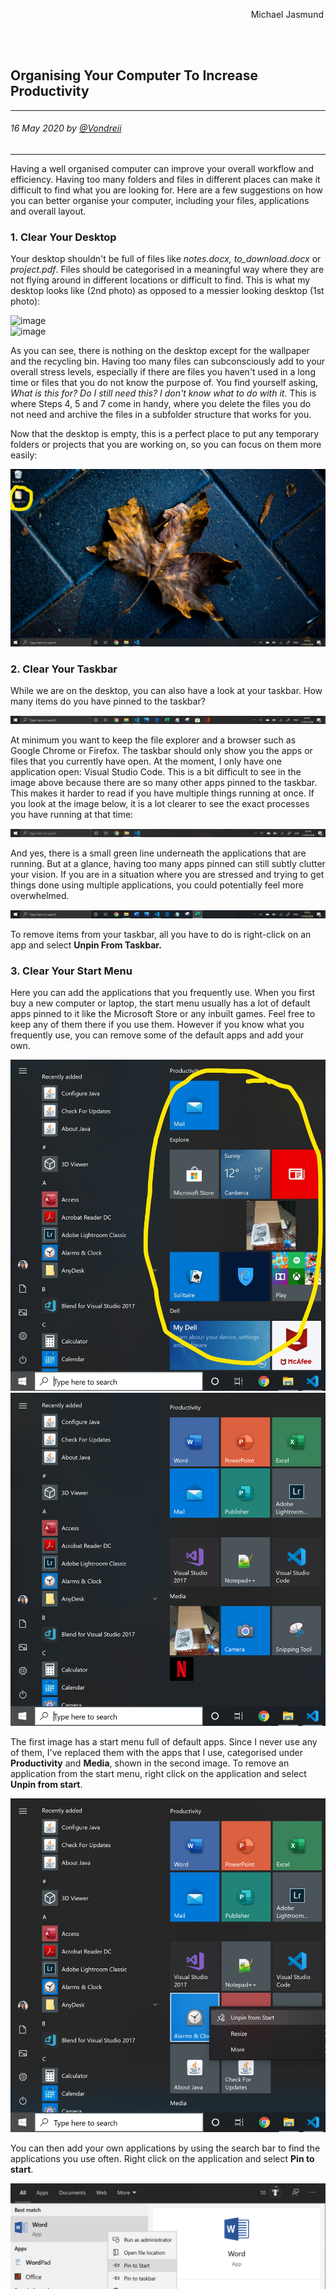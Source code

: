 <div class="parallax" style="height: 350px; background-image: url('../../../assets/articles/students-images/organisingYourComputerToIncreaseProductivity/header.jpg');">
  <div class="imageTextCollage"><a class="photoCred" style="margin-top: 300px; float: right;" href="https://unsplash.com/@jasmund" target="_blank" rel="noopener noreferrer" title="Download free do whatever you want high-resolution photos from Igor Miske"><span style="display:inline-block;padding:2px 3px"><svg xmlns="http://www.w3.org/2000/svg" style="height:12px;width:auto;vertical-align:middle;top:-2px;fill:white" viewBox="0 0 32 32"><title>unsplash-logo</title><path d="M10 9V0h12v9H10zm12 5h10v18H0V14h10v9h12v-9z"></path></svg></span><span style="display:inline-block;padding:2px 3px">Michael Jasmund</span></a></div>
</div>
<br>
<div class="writtenContent">

## Organising Your Computer To Increase Productivity
___

###### 16 May 2020 by [@Vondreii](https://www.instagram.com/vondreii/?hl=en)
___


Having a well organised computer can improve your overall workflow and efficiency. Having too many folders and files in different places can make it difficult to find what you are looking for. Here are a few suggestions on how you can better organise your computer, including your files, applications and overall layout.
 
### 1. Clear Your Desktop

Your desktop shouldn't be full of files like <i>notes.docx, to_download.docx</i> or <i>project.pdf</i>. Files should be categorised in a meaningful way where they are not flying around in different locations or difficult to find.
This is what my desktop looks like (2nd photo) as opposed to a messier looking desktop (1st photo): 

<!-- ----------- Image ----------- -->
<div class="blog-image-container">
	<div class="rows"> 
		<div class="column-2 blog-image-container">
			<img src="../../../assets/articles/students-images/organisingYourComputerToIncreaseProductivity/desktop-cluttered.PNG" alt="image"/>  
		</div>
		<div class="column-2 blog-image-container">
			<img src="../../../assets/articles/students-images/organisingYourComputerToIncreaseProductivity/desktop-decluttered.PNG" alt="image"/>
		</div>
	</div>
</div>
<!-- ----------------------------- -->

As you can see, there is nothing on the desktop except for the wallpaper and the recycling bin. Having too many files can subconsciously add to your overall stress levels, 
especially if there are files you haven't used in a long time or files that you do not know the purpose of. You find yourself asking, *What is this for? Do I still need this? I don't know what to do with it.*
This is where Steps 4, 5 and 7 come in handy, where you delete the files you do not need and archive the files in a subfolder structure that works for you.

Now that the desktop is empty, this is a perfect place to put any temporary folders or projects that you are working on, so you can focus on them more easily:
   
<!-- ----------- Image ----------- -->   
<div class="blog-image-container">
  <img src="../../../assets/articles/students-images/organisingYourComputerToIncreaseProductivity/desktop-temp-folder-yellow.jpg" alt="image" class="blog-image"/> 
</div>
<!-- ----------------------------- -->
 
### 2. Clear Your Taskbar

While we are on the desktop, you can also have a look at your taskbar. How many items do you have pinned to the taskbar?
   
<!-- ----------- Image ----------- --> 
<div class="blog-image-container">
  <img src="../../../assets/articles/students-images/organisingYourComputerToIncreaseProductivity/taskbar-cluttered.PNG" alt="image" class="blog-image" style="width:100%;height:100%"/>  
</div>
<!-- ----------------------------- -->
	
At minimum you want to keep the file explorer and a browser such as Google Chrome or Firefox. The taskbar should only show you the apps or files that you currently have open. 
At the moment, I only have one application open: Visual Studio Code. This is a bit difficult to see in the image above because there are so many other apps pinned to the taskbar.
This makes it harder to read if you have multiple things running at once.
If you look at the image below, it is a lot clearer to see the exact processes you have running at that time:

<!-- ----------- Image ----------- -->
<div class="blog-image-container">
  <img src="../../../assets/articles/students-images/organisingYourComputerToIncreaseProductivity/taskbar-decluttered.PNG" alt="image" class="blog-image" style="width:100%;height:100%"/> 
</div>
<!-- ----------------------------- -->
	
And yes, there is a small green line underneath the applications that are running. But at a glance, having too many apps pinned can still subtly clutter your vision. If you are in a situation where you are stressed and trying to get things done using multiple applications, you could potentially feel more overwhelmed.

<!-- ----------- Image ----------- -->  
<div class="blog-image-container">
  <img src="../../../assets/articles/students-images/organisingYourComputerToIncreaseProductivity/taskbar-cluttered-2.PNG" alt="image" class="blog-image" style="width:100%;height:100%"/>
</div>
<!-- ----------------------------- -->

To remove items from your taskbar, all you have to do is right-click on an app and select **Unpin From Taskbar.**

### 3. Clear Your Start Menu

Here you can add the applications that you frequently use. When you first buy a new computer or laptop, the start menu usually has a lot of default apps pinned to it like the Microsoft Store or any inbuilt games. 
Feel free to keep any of them there if you use them. However if you know what you frequently use, you can remove some of the default apps and add your own.

<!-- ----------- Image ----------- -->
<div class="blog-image-container">
	<div class="rows"> 
	  <div class="column-2 blog-image-container">
		<img src="../../../assets/articles/students-images/organisingYourComputerToIncreaseProductivity/start-cluttered-yellow.jpg" alt="image"/>
	  </div>
	  <div class="column-2 blog-image-container">
		<img src="../../../assets/articles/students-images/organisingYourComputerToIncreaseProductivity/start-decluttered.PNG" alt="image"/>
	  </div>
	</div>
</div>
<!-- ----------------------------- -->
	
The first image has a start menu full of default apps. Since I never use any of them, I've replaced them with the apps that I use, categorised under **Productivity** and **Media**, shown in the second image.
To remove an application from the start menu, right click on the application and select **Unpin from start**.
  
<!-- ----------- Image ----------- -->  
<div class="blog-image-container">
  <img src="../../../assets/articles/students-images/organisingYourComputerToIncreaseProductivity/start-unpin.PNG" alt="image" class="blog-image"/>  
</div>
<!-- ----------------------------- -->
	
You can then add your own applications by using the search bar to find the applications you use often. Right click on the application and select **Pin to start**.
    
<!-- ----------- Image ----------- -->
<div class="blog-image-container">
  <img src="../../../assets/articles/students-images/organisingYourComputerToIncreaseProductivity/start-pin.PNG" alt="image" class="blog-image"/>  
</div>
<!-- ----------------------------- -->

You can also achieve the same thing by selecting an application and dragging it onto the start menu pin area.
  
<!-- ----------- Image ----------- -->  
<div class="blog-image-container">
  <img src="../../../assets/articles/students-images/organisingYourComputerToIncreaseProductivity/start-drag.png" alt="image" class="blog-image"/>  
</div>
<!-- ----------------------------- -->

You can create new groups by clicking and dragging the application and hovering it above the start menu until a lighter grey horizontal bar appears:
  
<!-- ----------- Image ----------- -->  
<div class="blog-image-container">
  <img src="../../../assets/articles/students-images/organisingYourComputerToIncreaseProductivity/start-new-group-yellow.jpg" alt="image" class="blog-image"/>  
</div>
<!-- ----------------------------- -->

Hover on the space above to name your new group:
    
<!-- ----------- Image ----------- -->
<div class="blog-image-container">
	<div class="rows"> 
	  <div class="column-2 blog-image-container">
		<img src="../../../assets/articles/students-images/organisingYourComputerToIncreaseProductivity/start-name-group1-yellow.jpg" alt="image"/>
	  </div>
	  <div class="column-2 blog-image-container">
		<img src="../../../assets/articles/students-images/organisingYourComputerToIncreaseProductivity/start-name-group2.png" alt="image"/>
	  </div>
	</div>
</div>
<!-- ----------------------------- -->
	
### 4. Clear Your Downloads Folder

Your downloads folder should regularly be cleaned to remove files that have been recently downloaded. If you don't sort your downloads folder, it could end up messy with many accumulated unsorted files which look very similar to the first image below.
If you regularly sort your downloads folder, it will end up being completely empty most of the time, as seen in the second image.

<!-- ----------- Image ----------- -->
<div class="blog-image-container">
	<div class="rows"> 
	  <div class="column-2 blog-image-container">
		<img src="../../../assets/articles/students-images/organisingYourComputerToIncreaseProductivity/downloads-cluttered.PNG" alt="image"/>
	  </div>
	  <div class="column-2 blog-image-container">
		<img src="../../../assets/articles/students-images/organisingYourComputerToIncreaseProductivity/downloads-decluttered.PNG" alt="image"/>
	  </div>
	</div>
</div>
<!-- ----------------------------- -->

Everytime you download files, it's good to store them in a folder based on the category they belong in. For example, if you download a few new songs to store on your phone, move these from your downloads folder into a **Music** folder.
Another thing to note is that files in your downloads folder can get deleted on their own, especially if you have enabled any automatic settings to delete files after a certain number of days. So archive your files as you go to prevent losing any files or data.
  
<!-- ----------- Image ----------- -->  
<div class="blog-image-container">
  <img src="../../../assets/articles/students-images/organisingYourComputerToIncreaseProductivity/downloads-install-files.PNG" alt="image" class="blog-image"/>  
</div>
<!-- ----------------------------- -->

But what about install files? Install files can make up a good portion of the downloads folder. When you download the .exe install file for an application, install the app. Usually you will no longer need the install file, so you can choose to delete it or archive it.
I would suggest archiving it incase you ever need to re-install it on your current computer or on another computer. I have created a **Program Downloads** folder to move all my install files to after I have finished using them.
	
### 5. Create A Folder Hierarchy That Works For You

You cannot have an organised computer without having a file structure that categorises files according to where they belong. Take the following for example:
  
<!-- ----------- Image ----------- -->  
<div class="blog-image-container">
  <img src="../../../assets/articles/students-images/organisingYourComputerToIncreaseProductivity/hierarchy-cluttered.PNG" alt="image" class="blog-image"/>  
</div>
<!-- ----------------------------- -->

In this folder, there are many files stored that are unrelated to each other. There's ps3 themes, a travel itinerary, some receipts (for different things), an old resume, music folders, draft folders and an application (for something, we don't know what). 
In your root documents folder, start creating higher-level folders. Some common ones include things like **work, study** or **travel**. This is an example of my main folders:

<!-- ----------- Image ----------- -->
<div class="blog-image-container">
  <img src="../../../assets/articles/students-images/organisingYourComputerToIncreaseProductivity/hierarchy-main-folders.PNG" alt="image" class="blog-image"/>  
</div>
<!-- ----------------------------- -->

Each folder has their own sub-folders, that further nest/categorise files. But as you can see, everything related to work goes into the **Work** folder. Everything related to studies goes into the **Uni** folder. 
The **car** folder has anything related to my car's registeration, insurance, repairs or checkups.
This hierarchy is going to be different for everyone, depending on your needs and what kind of files you have stored on your computer. My work folder currently looks like this:
  
<!-- ----------- Image ----------- -->  
<div class="blog-image-container">
  <img src="../../../assets/articles/students-images/organisingYourComputerToIncreaseProductivity/hierarchy-work.PNG" alt="image" class="blog-image"/>  
</div>
<!-- ----------------------------- -->

All employment is further separated into their own folders. I am using a little trick where I put the **~** symbol infront of any folders that I want displayed at the very top. So for example, I want the folder **Resumes and CVs** to stand out from the other employment folders.
Alternatively, you could separate folders so you have an **employment** folder and a **job applications** folder where you separate jobs you've had to jobs you have applied for.
Regardless of how you decide to group them, each individual job can then store all the files related to it. Here's another example:
   
<!-- ----------- Image ----------- --> 
<div class="blog-image-container">
  <img src="../../../assets/articles/students-images/organisingYourComputerToIncreaseProductivity/hierarchy-uni.PNG" alt="image" class="blog-image"/>  
</div>
<!-- ----------------------------- -->

For current uni students, you might instead want to split these up further to categorise your courses per semester or year. Since I have finished, I don't really care which semester I completed which module, 
so I have re-organised my uni folder to see an overview of all the courses I have completed. That way I don't have to spend time remembering when I did a course and where I can find it. This might not work for everyone, so you should find a structure that you will be comfortable with.

### 6. Name Your Files Appropriately

Files should be named in a way where you know the purpose of the file. For example, consider the following:

<!-- ----------- Image ----------- -->
<div class="blog-image-container">
  <img src="../../../assets/articles/students-images/organisingYourComputerToIncreaseProductivity/namefiles-cluttered.png" alt="image" class="blog-image"/>  
</div>
<!-- ----------------------------- -->
	
It is difficult to to know what **doc1** is, or what the difference between **final001, final002** or **final001 - Copy** is without opening it. Once you have found a hierarchy folder structure that works for you, name the files informatively after you categorise them into the appropriate folders. This is an example of the files under one of my job applications folders:
  
<!-- ----------- Image ----------- -->  
<div class="blog-image-container">
  <img src="../../../assets/articles/students-images/organisingYourComputerToIncreaseProductivity/namefiles-decluttered.png" alt="image" class="blog-image"/>  
</div>
<!-- ----------------------------- -->

Also, while you are organising your files, have a look at each of them and see if there are any duplicate or unnecessary files that you can delete. This will not only clean up some disk space but will also help you remove some clutter.
    
### 7. Manage Your Photos, Music and Other Media

Similar to Step 5, you want to create a helpful folder structure. If you want, you can separate music, photos and videos from each other. You can group photos by the month and year you took them, or by events.
The image below shows an unorganised images folder. Almost all the photos are unrelated, except for a few which can be grouped.
    
<!-- ----------- Image ----------- -->
<div class="blog-image-container">
  <img src="../../../assets/articles/students-images/organisingYourComputerToIncreaseProductivity/photos-cluttered.PNG" alt="image" class="blog-image"/>  
</div>
<!-- ----------------------------- -->

There are multiple train track/industrial photos that are similar. In reality, I took all the train track images at a previous job working on the railways and have separated them into this folder hierarchy: **Work > Transport**. As another example, these are the main folders I have chosen to organise my photos:
  
<!-- ----------- Image ----------- -->  
<div class="blog-image-container">
  <img src="../../../assets/articles/students-images/organisingYourComputerToIncreaseProductivity/photos-example1.PNG" alt="image" class="blog-image"/>  
</div>
<!-- ----------------------------- -->

If I am able to, I try to collect all photos associated with a particular event (such as an outing) and put them into the **events** folder. Any selfies or general photos of loved ones (that don't happen during an occasion) go into the **friends and family** folder. 
**Food** has all photos of food, **hobbies** include my drawings or photo editing, and so on.
As you can see in the images below, each event has it's own folder (these are nested inside the **events** folder), and each person/group also has their own folder (nested inside the **family and friends** folder):

<!-- ----------- Image ----------- -->
<div class="blog-image-container">
	<div class="rows"> 
	  <div class="column-2 blog-image-container">
		<img src="../../../assets/articles/students-images/organisingYourComputerToIncreaseProductivity/photos-example2.png" alt="image"/>
	  </div>
	  <div class="column-2 blog-image-container">
		<img src="../../../assets/articles/students-images/organisingYourComputerToIncreaseProductivity/photos-example3.png" alt="image"/>
	  </div>
	</div>
</div>
<!-- ----------------------------- -->
	
For music, I just group these by playlists that I like to listen to:

<!-- ----------- Image ----------- -->
<div class="blog-image-container">
  <img src="../../../assets/articles/students-images/organisingYourComputerToIncreaseProductivity/Music-playlists.png" alt="image" class="blog-image"/>  
</div>
<!-- ----------------------------- -->
	
### 8. Organise Your Applications And Installs

Install all your applications in one place. You can use the default application install directory, which is usualy the program files folder in Windows.
If you have a lot of applications on your computer, analyse the ones you use and the ones you don't use. It could be possible that you installed a few applications just to try, and then forgot that they were there.
Go to **Settings** on Windows 10 and select **Apps**. Scroll through the list of apps you have and if you recognise any that you no longer need, click on the app and select **Uninstall**. 
Be careful when doing this though because you don't want to accidentally delete something that is essential. There are some apps that don't look familiar but are quite important.
  
<!-- ----------- Image ----------- -->  
<div class="blog-image-container">
  <img src="../../../assets/articles/students-images/organisingYourComputerToIncreaseProductivity/uninstall-apps.PNG" alt="image" class="blog-image"/>  
</div>
<!-- ----------------------------- -->
	
### 9. Use A Temporary Folder For Current Projects

This was mentioned before as part of Step 1. If you have a clear desktop, you can add temporary folders that involve tasks that need to be completed soon, or tasks that you are currently working on.
This is how is works: Add the project you are working on to the desktop (as shown below, for the folder - **Vondreii Site**). Once you have finished working on it, you can archive it inside the appropriate folder that you have organised as part of Step 5.
You can also archive the files when you make substantial changes, so you have another working backup copy stored locally. 

<!-- ----------- Image ----------- -->
<div class="blog-image-container">
  <img src="../../../assets/articles/students-images/organisingYourComputerToIncreaseProductivity/desktop-temp-folder-yellow.jpg" alt="image" class="blog-image"/>
</div>
<!-- ----------------------------- -->

Another alternative is to create a shortcut icon to the folder you are working on. You can do this by navigating to the folder, right clicking on it and selecting the **Create Shortcut** option. Move the newly created shortcut folder onto the desktop.
This is a better option if the files you are working on takes too much space to move around between temp/archived locations.
    
### 10. Organise How You Back Up Your Files

Make sure you back up all your files on a regular basis. You never know when a system/hardware failure is going to happen, so you want to always be prepared. Depending on your files, you should have at least one main hard drive or USB ready (that has a good GB space limit). 
You can backup all your files here, including documents or photos.

<!-- ----------- Image ----------- -->  
<div class="blog-image-container">
  <img src="../../../assets/articles/students-images/organisingYourComputerToIncreaseProductivity/backup-harddrive.jpg" alt="image" class="blog-image"/>
  <div class="content-photo-credit"><p>Photo by <a href="https://unsplash.com/@jakobowens1">Jakob Owens </a>on Unsplash</p></div>
</div>
<!-- ----------------------------- -->

Another USB (or few) can be used for minor things like transferring files to others or storing backups of current important work.
You can also utilise tools like <a href="https://www.dropbox.com/login">Dropbox</a> or <a href="https://drive.google.com">Google Drive</a>. There are free to use provided you don't exceed their free GB limit.

<!-- ----------- Image ----------- -->
<div class="blog-image-container">
  <img src="../../../assets/articles/students-images/organisingYourComputerToIncreaseProductivity/backup-usb.jpg" alt="image" class="blog-image"/>
  <div class="content-photo-credit"><p>Photo by <a href="https://unsplash.com/@brina_blum">Brina Blum </a>on Unsplash</p></div>
</div>
<!-- ----------------------------- -->

Schedule some time every week to backup the files that have changed. Otherwise, if it's easier, backup your files everytime you make changes.

### Conclusion

The key to organising your computer is to find a system that works for you and the files that you have. Hopefully these examples have given you some ideas on how you can organise your computer to make your workflow more efficient.
Be sure to regularly do backups, and check any files or applications you can clear out if they are not in use.

<br><br>

</div>
